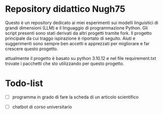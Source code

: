 # Repository didattico Nugh75

Questo è un repository dedicato ai miei esperimenti sui modelli linguistici di grandi dimensioni (LLM) e il linguaggio di programmazione Python. Gli script presenti sono stati derivati da altri progetti tramite fork. Il progetto principale da cui traggo ispirazione è riportato di seguito.
Aiuti e suggerimenti sono sempre ben accetti e apprezzati per migliorare e far crescere questo progetto.

attualmente il progetto è basato su python 3.10.12 e nel file requirement.txt trovate i pacchetti che sto utilizzando per questo progetto.

# Todo-list

- [ ] programma in grado di fare la scheda di un articolo scientifico
- [ ] chatbot di corso universitario


